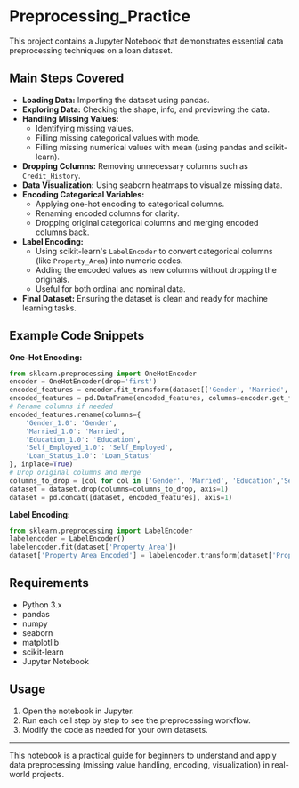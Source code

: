 # Preprocessing_Practice

This project contains a Jupyter Notebook that demonstrates essential data preprocessing techniques on a loan dataset.

## Main Steps Covered

- **Loading Data:** Importing the dataset using pandas.
- **Exploring Data:** Checking the shape, info, and previewing the data.
- **Handling Missing Values:** 
  - Identifying missing values.
  - Filling missing categorical values with mode.
  - Filling missing numerical values with mean (using pandas and scikit-learn).
- **Dropping Columns:** Removing unnecessary columns such as `Credit_History`.
- **Data Visualization:** Using seaborn heatmaps to visualize missing data.
- **Encoding Categorical Variables:** 
  - Applying one-hot encoding to categorical columns.
  - Renaming encoded columns for clarity.
  - Dropping original categorical columns and merging encoded columns back.
- **Label Encoding:** 
  - Using scikit-learn's `LabelEncoder` to convert categorical columns (like `Property_Area`) into numeric codes.
  - Adding the encoded values as new columns without dropping the originals.
  - Useful for both ordinal and nominal data.
- **Final Dataset:** Ensuring the dataset is clean and ready for machine learning tasks.

## Example Code Snippets

**One-Hot Encoding:**
```python
from sklearn.preprocessing import OneHotEncoder
encoder = OneHotEncoder(drop='first')
encoded_features = encoder.fit_transform(dataset[['Gender', 'Married', 'Education','Self_Employed','Loan_Status']]).toarray()
encoded_features = pd.DataFrame(encoded_features, columns=encoder.get_feature_names_out())
# Rename columns if needed
encoded_features.rename(columns={
    'Gender_1.0': 'Gender',
    'Married_1.0': 'Married',
    'Education_1.0': 'Education',
    'Self_Employed_1.0': 'Self_Employed',
    'Loan_Status_1.0': 'Loan_Status'
}, inplace=True)
# Drop original columns and merge
columns_to_drop = [col for col in ['Gender', 'Married', 'Education','Self_Employed','Loan_Status'] if col in dataset.columns]
dataset = dataset.drop(columns=columns_to_drop, axis=1)
dataset = pd.concat([dataset, encoded_features], axis=1)
```

**Label Encoding:**
```python
from sklearn.preprocessing import LabelEncoder
labelencoder = LabelEncoder()
labelencoder.fit(dataset['Property_Area'])
dataset['Property_Area_Encoded'] = labelencoder.transform(dataset['Property_Area'])
```

## Requirements

- Python 3.x
- pandas
- numpy
- seaborn
- matplotlib
- scikit-learn
- Jupyter Notebook

## Usage

1. Open the notebook in Jupyter.
2. Run each cell step by step to see the preprocessing workflow.
3. Modify the code as needed for your own datasets.

---

This notebook is a practical guide for beginners to understand and apply data preprocessing (missing value handling, encoding, visualization) in real-world projects.